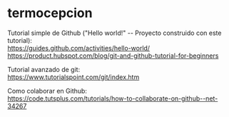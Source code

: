 # termocepcion

Tutorial simple de Github ("Hello world!" -- Proyecto construido con este tutorial):<br>
https://guides.github.com/activities/hello-world/
https://product.hubspot.com/blog/git-and-github-tutorial-for-beginners

Tutorial avanzado de git:<br>
https://www.tutorialspoint.com/git/index.htm

Como colaborar en Github:<br>
https://code.tutsplus.com/tutorials/how-to-collaborate-on-github--net-34267




